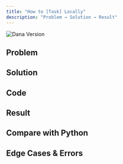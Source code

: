 ```yaml
---
title: "How to [Task] Locally"
description: "Problem → Solution → Result"
---
```


<!-- Compatible with Dana vX.Y.Z -->
![Dana Version](https://img.shields.io/pypi/v/dana)

## Problem

## Solution

## Code

## Result

## Compare with Python

## Edge Cases & Errors
